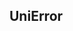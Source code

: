 ## UniError

<!-- CUSTOMTYPEJSON.UniError.description -->

<!-- CUSTOMTYPEJSON.UniError.package -->

<!-- CUSTOMTYPEJSON.UniError.extends -->

<!-- CUSTOMTYPEJSON.UniError.param -->

